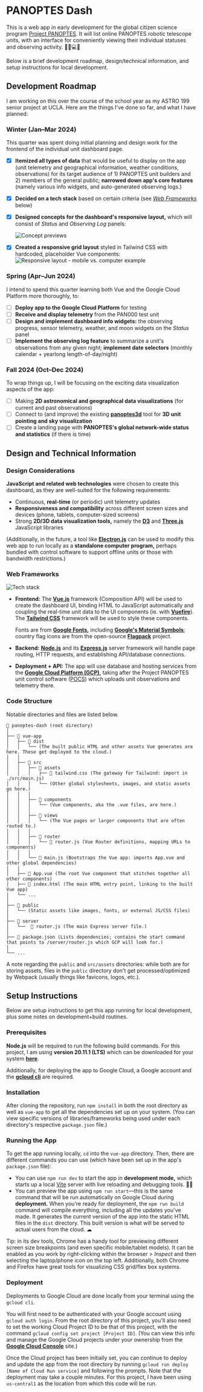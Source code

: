 # PANOPTES Dash

This is a web app in early development for the global citizen science program [Project PANOPTES](https://www.projectpanoptes.org/). It will list online PANOPTES robotic telescope units, with an interface for conveniently viewing their individual statuses and observing activity. 🔭🌐💻📱

Below is a brief development roadmap, design/technical information, and setup instructions for local development.

## Development Roadmap

I am working on this over the course of the school year as my ASTRO 199 senior project at UCLA. Here are the things I've done so far, and what I have planned:

### Winter (Jan–Mar 2024)

This quarter was spent doing initial planning and design work for the frontend of the individual unit dashboard page.

- [x] **Itemized all types of data** that would be useful to display on the app (unit telemetry and geographical information, weather conditions, observations) for its target audience of 1) PANOPTES unit builders and 2) members of the general public; **narrowed down app's core features** (namely various info widgets, and auto-generated observing logs.)

- [x] **Decided on a tech stack** based on certain criteria (see [*Web Frameworks*](#Web-Frameworks) below)

- [x] **Designed concepts for the dashboard's responsive layout,** which will consist of *Status* and *Observing Log* panels:

  ![Concept previews](docs/images/concept_previews.png)

- [x] **Created a responsive grid layout** styled in Tailwind CSS with hardcoded, placeholder Vue components:
  ![Responsive layout - mobile vs. computer example](docs/images/responsive_layout.png)

### Spring (Apr–Jun 2024)

I intend to spend this quarter learning both Vue and the Google Cloud Platform more thoroughly, to:

- [ ] **Deploy app to the Google Cloud Platform** for testing
- [ ] **Receive and display telemetry** from the PAN000 test unit
- [ ] **Design and implement dashboard info widgets:** the observing progress, sensor telemetry, weather, and moon widgets on the *Status* panel
- [ ] **Implement the observing log feature** to summarize a unit's observations from any given night; **implement date selectors** (monthly calendar + yearlong length-of-day/night)

### Fall 2024 (Oct–Dec 2024)

To wrap things up, I will be focusing on the exciting data visualization aspects of the app:

- [ ] Making **2D astronomical and geographical data visualizations** (for current and past observations)
- [ ] Connect to (and improve) the existing [**panoptes3d**](https://github.com/sarumanplaysguitar/panoptes3D) tool for **3D unit pointing and sky visualization**
- [ ] Create a landing page with **PANOPTES's global network-wide status and statistics** (if there is time)

## Design and Technical Information

### Design Considerations

**JavaScript and related web technologies** were chosen to create this dashboard, as they are well-suited for the following requirements:

- Continuous, **real-time** (or periodic) unit telemetry updates
- **Responsiveness and compatibility** across different screen sizes and devices (phone, tablets, computer-sized screens)
- Strong **2D/3D data visualization tools,** namely the **[D3](https://d3js.org/)** and **[Three.js](https://threejs.org/)** JavaScript libraries

(Additionally, in the future, a tool like **[Electron.js](https://www.electronjs.org/)** can be used to modify this web app to run locally as a **standalone computer program,** perhaps bundled with control software to support offline units or those with bandwidth restrictions.)

### Web Frameworks

![Tech stack](docs/images/tech_stack.png)

- **Frontend:** The **[Vue.js](https://vuejs.org/)** framework (Composition API) will be used to create the dashboard UI, binding HTML to JavaScript automatically and coupling the real-time unit data to the UI components (ie. with **[Vuefire](https://vuefire.vuejs.org/)**). The [**Tailwind CSS**](https://tailwindcss.com/) framework will be used to style these components.

  Fonts are from **[Google Fonts](https://fonts.google.com/),** including **[Google's Material Symbols](https://fonts.google.com/icons)**; country flag icons are from the open-source **[Flagpack](https://flagpack.xyz/)** project.

- **Backend:** **[Node.js](https://nodejs.org/en)** and its **[Express.js](https://expressjs.com/)** server framework will handle page routing, HTTP requests, and establishing API/database connections.

- **Deployment + API:** The app will use database and hosting services from the **[Google Cloud Platform (GCP)](https://cloud.google.com/?hl=en),** taking after the Project PANOPTES unit control software ([POCS](https://github.com/panoptes/POCS)) which uploads unit observations and telemetry there.

### Code Structure

Notable directories and files are listed below.

```
📂 panoptes-dash (root directory)
│
├── 📂 vue-app
│   ├── 📂 dist
│   │   └── (The built public HTML and other assets Vue generates are here. These get deployed to the cloud.)
│   │
│   ├── 📂 src
│   │   ├── 📂 assets
│   │   │   ├── 📄 tailwind.css (The gateway for Tailwind: import in ./src/main.js)
│   │   │   └── (Other global stylesheets, images, and static assets go here.)
│   │   │
│   │   ├── 📂 components
│   │   │   └── (Vue components, aka the .vue files, are here.)
│   │   │
│   │   ├── 📂 views
│   │   │   └── (The Vue pages or larger components that are often routed to.)
│   │   │
│   │   ├── 📂 router
│   │   │   └── 📄 router.js (Vue Router definitions, mapping URLs to components)
│   │   │
│   │   └── 📄 main.js (Bootstraps the Vue app: imports App.vue and other global dependencies)
│   │
│   ├── 📄 App.vue (The root Vue component that stitches together all other components)
│   ├── 📄 index.html (The main HTML entry point, linking to the built Vue app)
│   └── ...
│
├── 📂 public
│   └── (Static assets like images, fonts, or external JS/CSS files)
│
├── 📂 server
│   └──  📄 router.js (The main Express server file.)
│
├── 📄 package.json (Lists dependencies; contains the start command that points to /server/router.js which GCP will look for.)
│
└── ...
```

A note regarding the `public` and `src/assets` directories: while both are for storing assets, files in the `public` directory don't get processed/optimized by Webpack (usually things like favicons, logos, etc.).

## Setup Instructions

Below are setup instructions to get this app running for local development, plus some notes on development+build routines.

### Prerequisites

**Node.js** will be required to run the following build commands. For this project, I am using **version 20.11.1 (LTS)** which can be downloaded for your system [**here**](https://nodejs.org/dist/v20.11.1/).

Additionally, for deploying the app to Google Cloud, a Google account and the **[gcloud cli](https://cloud.google.com/sdk/docs/install)** are required.

### Installation

After cloning the repository, run `npm install` in both the root directory as well as `vue-app` to get all the dependencies set up on your system. (You can view specific versions of libraries/frameworks being used under each directory's respective `package.json` file.)

### Running the App

To get the app running locally, `cd` into the `vue-app` directory. Then, there are different commands you can use (which have been set up in the app's `package.json` file):

- You can use `npm run dev` to start the app in **development mode,** which starts up a local [Vite](https://vitejs.dev/) server with live reloading and debugging tools. 👩‍💻
- You can preview the app using `npm run start`—this is the same command that will be run automatically on Google Cloud during **deployment.** When you're ready for deployment, the `npm run build` command will compile everything, including all the updates you've made. It generates the current version of the app into the static HTML files in the `dist` directory. This built version is what will be served to actual users from the cloud. ☁

Tip: in its dev tools, Chrome has a handy tool for previewing different screen size breakpoints (and even specific mobile/tablet models). It can be enabled as you work by right-clicking within the browser > *Inspect* and then selecting the laptop/phone icon on the top left. Additionally, both Chrome and Firefox have great tools for visualizing CSS grid/flex box systems.

### Deployment

Deployments to Google Cloud are done locally from your terminal using the `gcloud cli`. 

You will first need to be authenticated with your Google account using `gcloud auth login`. From the root directory of this project, you'll also need to set the working Cloud Project ID to be that of this project, with the command `gcloud config set project [Project ID]`. (You can view this info and manage the Google Cloud projects under your ownership from the **[Google Cloud Console](https://console.cloud.google.com/)** site.)

Once the Cloud project has been initially set, you can continue to deploy and update the app from the root directory by running `gcloud run deploy [Name of Cloud Run service]` and following the prompts. Note that the deployment may take a couple minutes. For this project, I have been using `us-central1` as the location from which this code will be run.
